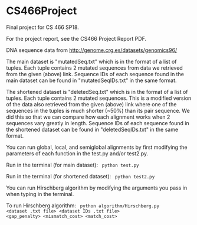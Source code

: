 # CS466Project
Final project for CS 466 SP18.

For the project report, see the CS466 Project Report PDF.

DNA sequence data from http://genome.crg.es/datasets/genomics96/


The main dataset is "mutatedSeq.txt" which is in the format of a list of tuples. Each tuple contains 2 mutated sequences from data we retrieved from the given (above) link.
Sequence IDs of each sequence found in the main dataset can be found in "mutatedSeqIDs.txt" in the same format.

The shortened dataset is "deletedSeq.txt" which is in the format of a list of tuples.
Each tuple contains 2 mutated sequences. This is a modified version of the data also retrieved from the given (above) link where one of the sequences in the tuples is much shorter (~50%) than its pair sequence.
We did this so that we can compare how each alignment works when 2 sequences vary greatly in length.
Sequence IDs of each sequence found in the shortened dataset can be found in "deletedSeqIDs.txt" in the same format.

You can run global, local, and semiglobal alignments by first modifying the parameters
of each function in the test.py and/or test2.py.

  Run in the terminal (for main dataset):
    <code> python test.py  </code>

  Run in the terminal (for shortened dataset):
    <code> python test2.py </code>

You can run Hirschberg algorithm by modifying the arguments you pass in when typing in the terminal.

To run Hirschberg algorithm:
  <code> python algorithm/Hirschberg.py <dataset .txt file> <dataset IDs .txt file> <gap_penalty>
  <mismatch_cost> <match_cost> </code>
